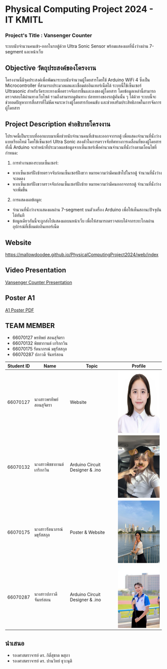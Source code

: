 # Physical Computing Project 2024 - IT KMITL
### Project's Title : Vansenger Counter
ระบบนับจำนวนคนเข้า-ออกในรถตู้ด้วย Ultra Sonic Sensor พร้อมแสดงผลที่นั่งว่างผ่าน 7-segment และหน้าเว็บ

## Objective วัตถุประสงค์ของโครงงาน
โครงงานนี้มีจุดประสงค์เพื่อพัฒนาระบบนับจำนวนผู้โดยสารโดยใช้ Arduino WiFi 4 ซึ่งเป็น Microcontroller ที่สามารถประมวลผลและเชื่อมต่ออินเทอร์เน็ตได้ ระบบนี้ใช้เซ็นเซอร์ Ultrasonic สำหรับวัดระยะทางเพื่อตรวจจับการขึ้นและลงของผู้โดยสาร โดยข้อมูลเหล่านี้สามารถตรวจสอบได้ผ่านทางเว็บไซต์ รวมถึงสามารถดูต้นทาง ปลายทางของรถตู้คันนั้น ๆ ได้ด้วย ระบบนี้จะช่วยลดปัญหาการสื่อสารที่ไม่ชัดเจนระหว่างผู้โดยสารกับคนขับ และช่วยเสริมประสิทธิภาพในการจัดการผู้โดยสาร

## Project Description คำอธิบายโครงงาน
โปรเจคนี้เป็นระบบที่ออกแบบมาเพื่อช่วยนับจำนวนคนที่เข้าและออกจากรถตู้ เพื่อแสดงจำนวนที่นั่งว่างแบบเรียลไทม์ โดยใช้เซ็นเซอร์ Ultra Sonic สองตัวในการตรวจจับทิศทางการเคลื่อนที่ของผู้โดยสาร ทั้งนี้ Arduino จะทำหน้าที่ประมวลผลข้อมูลจากเซ็นเซอร์เพื่อคำนวณจำนวนที่นั่งว่างตามเงื่อนไขที่กำหนด:

 1. การทำงานของระบบเซ็นเซอร์:
 * หากเซ็นเซอร์ฝั่งซ้ายตรวจจับก่อนเซ็นเซอร์ฝั่งขวา หมายความว่ามีคนเข้าไปในรถตู้ จำนวนที่นั่งว่างจะลดลง
 * หากเซ็นเซอร์ฝั่งขวาตรวจจับก่อนเซ็นเซอร์ฝั่งซ้าย หมายความว่ามีคนออกจากรถตู้ จำนวนที่นั่งว่างจะเพิ่มขึ้น
 2. การแสดงผลข้อมูล:
 * จำนวนที่นั่งว่างจะแสดงผลผ่าน 7-segment บนตัวเครื่อง Arduino เพื่อให้เห็นสถานะปัจจุบันได้ทันที
 * ข้อมูลเดียวกันนี้จะถูกส่งไปแสดงผลบนหน้าเว็บ เพื่อให้สามารถตรวจสอบได้จากระยะไกลผ่านอุปกรณ์ที่เชื่อมต่ออินเทอร์เน็ต

## Website
https://mallowdoodee.github.io/PhysicalComputingProject2024/web/index

## Video Presentation
[Vansenger Counter Presentation](https://youtu.be/k6WqcArX3Ns?si=X9XE2-Kmy4_-SsKC)

## Poster A1
[A1 Poster PDF](A1%20Poster.pdf)

## TEAM MEMBER
* 66070127 พรทิพย์ สอนสุจิตรา
* 66070132 พิชชากานต์ เกริกกวิน
* 66070175 รัตนาภรณ์ มธุรัสสกุล
* 66070287 ปภาวดี จันทร์สอน

|Student ID|Name|Topic|Profile|
|--|--|--|--|
| 66070127 | นางสาวพรทิพย์ สอนสุจิตรา | Website | <img alt="66070127" height="200" src="assets/66070127.JPG" width="200"/> |
| 66070132 | นางสาวพิชชากานต์ เกริกกวิน | Arduino Circuit Designer & .ino |<img alt="66070132" height="200" src="assets/66070132.jpg" width="150"/>|
| 66070175 | นางสาวรัตนาภรณ์ มธุรัสสกุล | Poster & Website |<img alt="66070175" height="200" src="assets/66070175.jpg" width="150"/>|
| 66070287 | นางสาวปภาวดี จันทร์สอน | Arduino Circuit Designer & .ino |<img alt="66070287" height="200" src="assets/66070287.jpg" width="150"/>|

## นำเสนอ
* รองศาสตราจารย์ ดร. กิติ์สุชาต พสุภา
* รองศาสตราจารย์ ดร. ปานวิทย์ ธุวะนุติ
